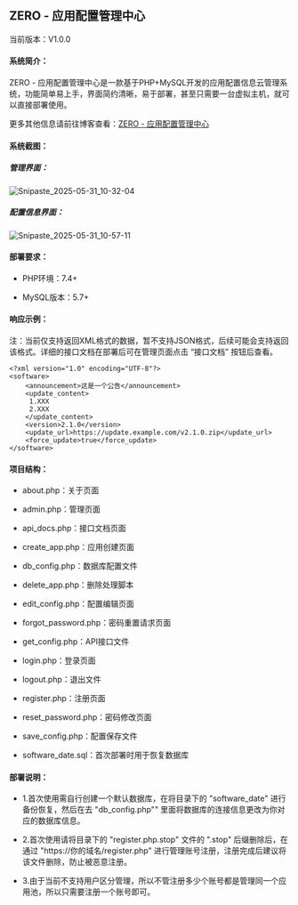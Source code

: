## ZERO - 应用配置管理中心

当前版本：V1.0.0

#### 系统简介：

ZERO - 应用配置管理中心是一款基于PHP+MySQL开发的应用配置信息云管理系统，功能简单易上手，界面简约清晰，易于部署，甚至只需要一台虚拟主机，就可以直接部署使用。


更多其他信息请前往博客查看：[ZERO - 应用配置管理中心](https://yizero.top/index.php/2025/05/31/zero-app-configuration-management-center/)

#### 系统截图：
##### 管理界面：
![Snipaste_2025-05-31_10-32-04](https://github.com/user-attachments/assets/551f7010-ed5b-45e2-9278-f301e5ef98af)

##### 配置信息界面：
![Snipaste_2025-05-31_10-57-11](https://github.com/user-attachments/assets/fb0d95e5-a338-48f4-b42d-612bebfe7746)


#### 部署要求：

- PHP环境：7.4+

- MySQL版本：5.7+

#### 响应示例：

注：当前仅支持返回XML格式的数据，暂不支持JSON格式，后续可能会支持返回该格式。详细的接口文档在部署后可在管理页面点击 “接口文档” 按钮后查看。

```
<?xml version="1.0" encoding="UTF-8"?>
<software>
    <announcement>这是一个公告</announcement>
    <update_content>
     1.XXX
     2.XXX
    </update_content>
    <version>2.1.0</version>
    <update_url>https://update.example.com/v2.1.0.zip</update_url>
    <force_update>true</force_update>
</software>
```

#### 项目结构：

- about.php：关于页面

- admin.php：管理页面

- api_docs.php：接口文档页面

- create_app.php：应用创建页面

- db_config.php：数据库配置文件

- delete_app.php：删除处理脚本

- edit_config.php：配置编辑页面

- forgot_password.php：密码重置请求页面

- get_config.php：API接口文件

- login.php：登录页面

- logout.php：退出文件

- register.php：注册页面

- reset_password.php：密码修改页面

- save_config.php：配置保存文件

- software_date.sql：首次部署时用于恢复数据库

#### 部署说明：

- 1.首次使用需自行创建一个默认数据库，在将目录下的 "software_date" 进行备份恢复，然后在去 "db_config.php"" 里面将数据库的连接信息更改为你对应的数据库信息。

- 2.首次使用请将目录下的 "register.php.stop" 文件的 ".stop" 后缀删除后，在通过 "https://你的域名/register.php" 进行管理账号注册，注册完成后建议将该文件删除，防止被恶意注册。

- 3.由于当前不支持用户区分管理，所以不管注册多少个账号都是管理同一个应用池，所以只需要注册一个账号即可。
